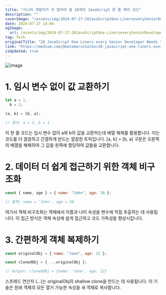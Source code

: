 ```yaml
---
title: "시니어 개발자가 꼭 알아야 할 28개의 JavaScript 한 줄 짜리 코드"
description: ""
coverImage: "/assets/img/2024-07-27-28JavaScriptOne-LinerseverySeniorDeveloperNeedstoKnow_0.png"
date: 2024-07-27 14:04
ogImage:
  url: /assets/img/2024-07-27-28JavaScriptOne-LinerseverySeniorDeveloperNeedstoKnow_0.png
tag: Tech
originalTitle: "28 JavaScript One-Liners every Senior Developer Needs to Know"
link: "https://medium.com/@matemarschalko/28-javascript-one-liners-every-senior-developer-needs-to-know-e74bdedc3b3b"
isUpdated: true
---
```


![image](/assets/img/2024-07-27-28JavaScriptOne-LinerseverySeniorDeveloperNeedstoKnow_0.png)

# 1. 임시 변수 없이 값 교환하기

```js
let a = 1,
  b = 2;

[a, b] = [b, a];

// 결과: a = 2, b = 1
```

이 한 줄 코드는 임시 변수 없이 a와 b의 값을 교환하는데 배열 해체를 활용합니다. 이는 코드를 더 깔끔하고 간결하게 만드는 깔끔한 트릭입니다. [a, b] = [b, a] 구문은 오른쪽의 배열을 해체하여 그 값을 왼쪽에 할당하여 값들을 교환합니다.

<!-- cozy-coder - 수평 -->

<ins class="adsbygoogle"
     style="display:block"
     data-ad-client="ca-pub-4877378276818686"
     data-ad-slot="1107185301"
     data-ad-format="auto"
     data-full-width-responsive="true"></ins>

<script>
     (adsbygoogle = window.adsbygoogle || []).push({});
</script>

# 2. 데이터 더 쉽게 접근하기 위한 객체 비구조화

```js
const { name, age } = { name: "John", age: 30 };

// 출력: name = 'John', age = 30
```

여기서 객체 비구조화는 객체에서 이름과 나이 속성을 변수에 직접 추출하는 데 사용됩니다. 이 접근 방식은 객체 속성에 쉽게 접근하고 코드 가독성을 향상시킵니다.

# 3. 간편하게 객체 복제하기

<!-- cozy-coder - 수평 -->

<ins class="adsbygoogle"
     style="display:block"
     data-ad-client="ca-pub-4877378276818686"
     data-ad-slot="1107185301"
     data-ad-format="auto"
     data-full-width-responsive="true"></ins>

<script>
     (adsbygoogle = window.adsbygoogle || []).push({});
</script>

```js
const originalObj = { name: "Jane", age: 22 };

const clonedObj = { ...originalObj };

// Output: clonedObj = {name: 'Jane', age: 22}
```

스프레드 연산자 (...)는 originalObj의 shallow clone을 만드는 데 사용됩니다. 이 기술은 원래 객체의 모든 열거 가능한 속성을 새 객체로 복사합니다.
